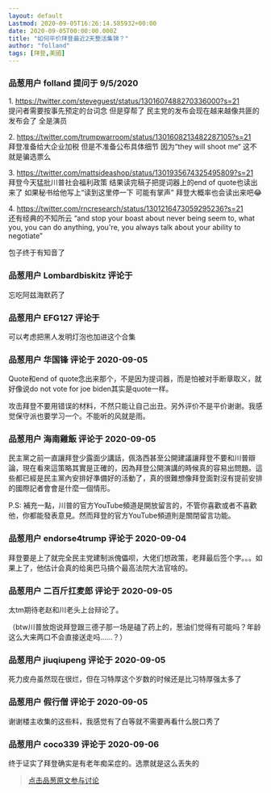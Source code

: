 ```yaml
---
layout: default
Lastmod: 2020-09-05T16:26:14.585932+00:00
date: 2020-09-05T00:00:00.000Z
title: "如何平价拜登最近2天整活集锦？"
author: "folland"
tags: [拜登,美國]
---
```



### 品葱用户 **folland** 提问于 9/5/2020
    
1\. https://twitter.com/steveguest/status/1301607488270336000?s=21  
提问者需要按事先预定的台词念 但是穿帮了 民主党的发布会现在越来越像共匪的发布会了 全是演员  
  
2. https://twitter.com/trumpwarroom/status/1301608213482287105?s=21  
拜登准备给大企业加税 但是不准备公布具体细节 因为“they will shoot me“ 这不就是骗选票么  
  
3. https://twitter.com/mattsideashop/status/1301935674325495809?s=21  
拜登今天猛批川普社会福利政策 结果读完稿子把提词器上的end of quote也读出来了 如果秘书给他写上“读到这里停一下 可能有掌声” 拜登大概率也会读出来吧😂  
  
4. https://twitter.com/rncresearch/status/1301216473059295236?s=21  
还有经典的不知所云 “and stop your boast about never being seem to, what you, you can do anything, you're, you always talk about your ability to negotiate”  
  
包子终于有知音了
    
                

### 品葱用户 **Lombardbiskitz** 评论于 
        
忘吃阿兹海默药了
        
                

### 品葱用户 **EFG127** 评论于 
        
可以考虑把黑人发明灯泡也加进这个合集
        
                

### 品葱用户 **华国锋** 评论于 2020-09-05
        
Quote和end of quote念出来那个，不是因为提词器，而是怕被对手断章取义，就好像说do not vote for joe biden其实是quote一样。  
  
攻击拜登不要用错误的材料，不然只能让自己出丑。另外评价不是平价谢谢。我感觉保守派也要学习一个。不能听的风就是雨。
        
                

### 品葱用户 **海南雞飯** 评论于 2020-09-05
        
民主黨之前一直讓拜登少露面少講話，佩洛西甚至公開建議讓拜登不要和川普辯論，現在看來這策略其實是正確的，因為拜登公開演講的時候真的容易出問題。這些都已經是民主黨內安排好準備好的活動了，真的很難想像拜登面對沒有提前安排的國際記者會會是什麼一個情形。  
  
P.S: 補充一點，川普的官方YouTube頻道是開放留言的，不管你喜歡或者不喜歡他，你都能發表意見。然而拜登的官方YouTube頻道則是關閉留言功能。
        
                

### 品葱用户 **endorse4trump** 评论于 2020-09-04
        
拜登要是上了就完全民主党建制派傀儡呗，大佬们想政策，老拜最后签个字。。。如果上了，他估计会真的给奥巴马搞个最高法院大法官啥的。
        
                

### 品葱用户 **二百斤扛麦郎** 评论于 2020-09-05
        
太tm期待老赵和川老头上台辩论了。  
  
  
（btw川普放炮说拜登跟三德子那一场是磕了药上的，葱油们觉得有可能吗？年龄这么大来两口不会直接送走吗......？）
        
                

### 品葱用户 **jiuqiupeng** 评论于 2020-09-05
        
死力皮舟虽然现在很烂，但在习特厚这个岁数的时候还是比习特厚强太多了
        
                

### 品葱用户 **假行僧** 评论于 2020-09-05
        
谢谢楼主收集的这些料，我感觉有了白等就不需要再看什么脱口秀了
        
                

### 品葱用户 **coco339** 评论于 2020-09-06
        
终于证实了拜登确实是有老年痴呆症的。选票就是这么丢失的
        
                





> [点击品葱原文参与讨论](https://pincong.rocks/question/30614)

